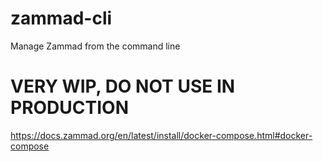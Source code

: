 # zammad-cli

Manage Zammad from the command line

# VERY WIP, DO NOT USE IN PRODUCTION

https://docs.zammad.org/en/latest/install/docker-compose.html#docker-compose

